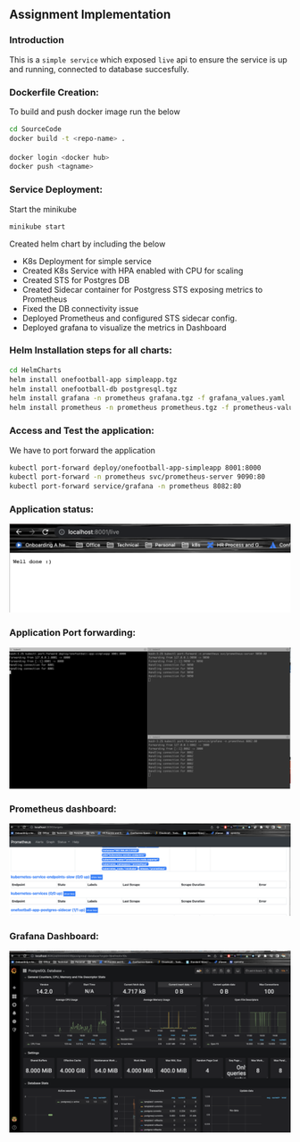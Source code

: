 ## Assignment Implementation

### Introduction
This is a `simple service` which exposed `live` api to ensure the service is up and running, connected to database succesfully.

### Dockerfile Creation:

To build and push docker image run the below 
```bash
cd SourceCode
docker build -t <repo-name> .

docker login <docker hub>
docker push <tagname>
```

### Service Deployment:
Start the minikube
```bash
minikube start 
```

Created helm chart by including the below

- K8s Deployment for simple service
- Created K8s Service with HPA enabled with CPU for scaling
- Created STS for Postgres DB
- Created Sidecar container for Postgress STS  exposing metrics to Prometheus
- Fixed the DB connectivity issue
- Deployed Prometheus and configured STS sidecar config.
- Deployed grafana to visualize the metrics in Dashboard

### Helm Installation steps for all charts:
```bash
cd HelmCharts
helm install onefootball-app simpleapp.tgz
helm install onefootball-db postgresql.tgz
helm install grafana -n prometheus grafana.tgz -f grafana_values.yaml
helm install prometheus -n prometheus prometheus.tgz -f prometheus-values.yaml
```

###  Access and Test the application:

We have to port forward the application 

```bash
kubectl port-forward deploy/onefootball-app-simpleapp 8001:8000
kubectl port-forward -n prometheus svc/prometheus-server 9090:80
kubectl port-forward service/grafana -n prometheus 8082:80
```

### Application status:
![App Health Check](./appHealthCheck.png)

### Application Port forwarding:
![App port forwading](./portfoward.png)

### Prometheus dashboard:
![Prometheus STS Sidecar target health](./prometheus-sts-sidecar.png)

### Grafana Dashboard:
![Grafana Dashboard for postgress](./grafana.png)